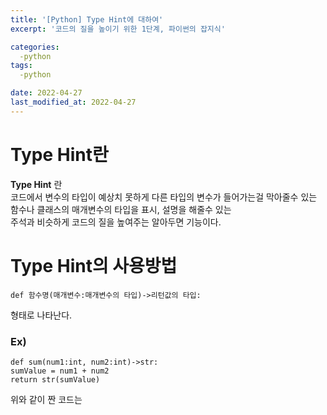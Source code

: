 ```yaml
---
title: '[Python] Type Hint에 대하여'
excerpt: '코드의 질을 높이기 위한 1단계, 파이썬의 잡지식'

categories:
  -python
tags:
  -python

date: 2022-04-27
last_modified_at: 2022-04-27 
---
```


# Type Hint란  
 __Type Hint__ 란  
코드에서 변수의 타입이 예상치 못하게 다른 타입의 변수가 들어가는걸 막아줄수 있는   
함수나 클래스의 매개변수의 타입을 표시, 설명을 해줄수 있는   
주석과 비슷하게 코드의 질을 높여주는 알아두면 기능이다.  

# Type Hint의 사용방법
```
def 함수명(매개변수:매개변수의 타입)->리턴값의 타입:
```
형태로 나타난다.  

### Ex)
```
def sum(num1:int, num2:int)->str:
sumValue = num1 + num2
return str(sumValue)
```
위와 같이 짠 코드는
<img 
scr= ".\img\TypeHint.PNG"
/>